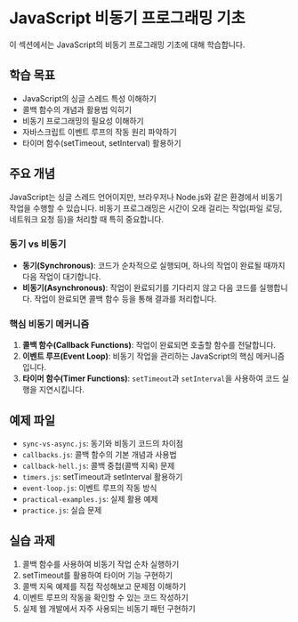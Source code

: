 # JavaScript 비동기 프로그래밍 기초

이 섹션에서는 JavaScript의 비동기 프로그래밍 기초에 대해 학습합니다.

## 학습 목표

- JavaScript의 싱글 스레드 특성 이해하기
- 콜백 함수의 개념과 활용법 익히기
- 비동기 프로그래밍의 필요성 이해하기
- 자바스크립트 이벤트 루프의 작동 원리 파악하기
- 타이머 함수(setTimeout, setInterval) 활용하기

## 주요 개념

JavaScript는 싱글 스레드 언어이지만, 브라우저나 Node.js와 같은 환경에서 비동기 작업을 수행할 수 있습니다. 비동기 프로그래밍은 시간이 오래 걸리는 작업(파일 로딩, 네트워크 요청 등)을 처리할 때 특히 중요합니다.

### 동기 vs 비동기

- **동기(Synchronous)**: 코드가 순차적으로 실행되며, 하나의 작업이 완료될 때까지 다음 작업이 대기합니다.
- **비동기(Asynchronous)**: 작업이 완료되기를 기다리지 않고 다음 코드를 실행합니다. 작업이 완료되면 콜백 함수 등을 통해 결과를 처리합니다.

### 핵심 비동기 메커니즘

1. **콜백 함수(Callback Functions)**: 작업이 완료되면 호출할 함수를 전달합니다.
2. **이벤트 루프(Event Loop)**: 비동기 작업을 관리하는 JavaScript의 핵심 메커니즘입니다.
3. **타이머 함수(Timer Functions)**: `setTimeout`과 `setInterval`을 사용하여 코드 실행을 지연시킵니다.

## 예제 파일

- `sync-vs-async.js`: 동기와 비동기 코드의 차이점
- `callbacks.js`: 콜백 함수의 기본 개념과 사용법
- `callback-hell.js`: 콜백 중첩(콜백 지옥) 문제
- `timers.js`: setTimeout과 setInterval 활용하기
- `event-loop.js`: 이벤트 루프의 작동 방식
- `practical-examples.js`: 실제 활용 예제
- `practice.js`: 실습 문제

## 실습 과제

1. 콜백 함수를 사용하여 비동기 작업 순차 실행하기
2. setTimeout를 활용하여 타이머 기능 구현하기
3. 콜백 지옥 예제를 직접 작성해보고 문제점 이해하기
4. 이벤트 루프의 작동을 확인할 수 있는 코드 작성하기
5. 실제 웹 개발에서 자주 사용되는 비동기 패턴 구현하기 